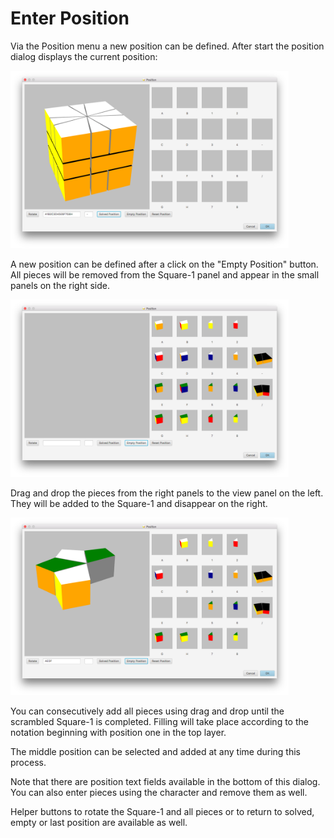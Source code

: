 # Enter Position

Via the Position menu a new position can be defined. After start the position dialog displays the current position:

<img src="images/position1.png" alt="Rotation" width="445" height="284">

A new position can be defined after a click on the "Empty Position" button. All pieces will be removed from the Square-1 panel and appear in the small panels on the right side.

<img src="images/position2.png" alt="Rotation" width="445" height="284">

Drag and drop the pieces from the right panels to the view panel on the left. They will be added to the Square-1 and disappear on the right.

<img src="images/position3.png" alt="Rotation" width="445" height="284">

You can consecutively add all pieces using drag and drop until the scrambled Square-1 is completed. Filling will take place according to the notation beginning with position one in the top layer.

The middle position can be selected and added at any time during this process.

Note that there are position text fields available in the bottom of this dialog. You can also enter pieces using the character and remove them as well.

Helper buttons to rotate the Square-1 and all pieces or to return to solved, empty or last position are available as well.